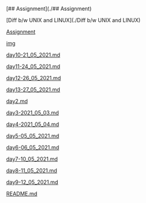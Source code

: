 
[## Assignment](./## Assignment)

[](./)

[Diff b/w UNIX and LINUX](./Diff b/w UNIX and LINUX)

[](./)

[Assignment](./Assignment)

[img](./img)

[day10-21_05_2021.md](./day10-21_05_2021.md)

[day11-24_05_2021.md](./day11-24_05_2021.md)

[day12-26_05_2021.md](./day12-26_05_2021.md)

[day13-27_05_2021.md](./day13-27_05_2021.md)

[day2.md](./day2.md)

[day3-2021_05_03.md](./day3-2021_05_03.md)

[day4-2021_05_04.md](./day4-2021_05_04.md)

[day5-05_05_2021.md](./day5-05_05_2021.md)

[day6-06_05_2021.md](./day6-06_05_2021.md)

[day7-10_05_2021.md](./day7-10_05_2021.md)

[day8-11_05_2021.md](./day8-11_05_2021.md)

[day9-12_05_2021.md](./day9-12_05_2021.md)

[README.md](./README.md)

